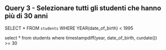 ## Query 3 - Selezionare tutti gli studenti che hanno più di 30 anni

SELECT *
FROM `students`
WHERE YEAR(date_of_birth) < 1995

select *
from students
where timestampdiff(year, date_of_birth, curdate()) >= 30